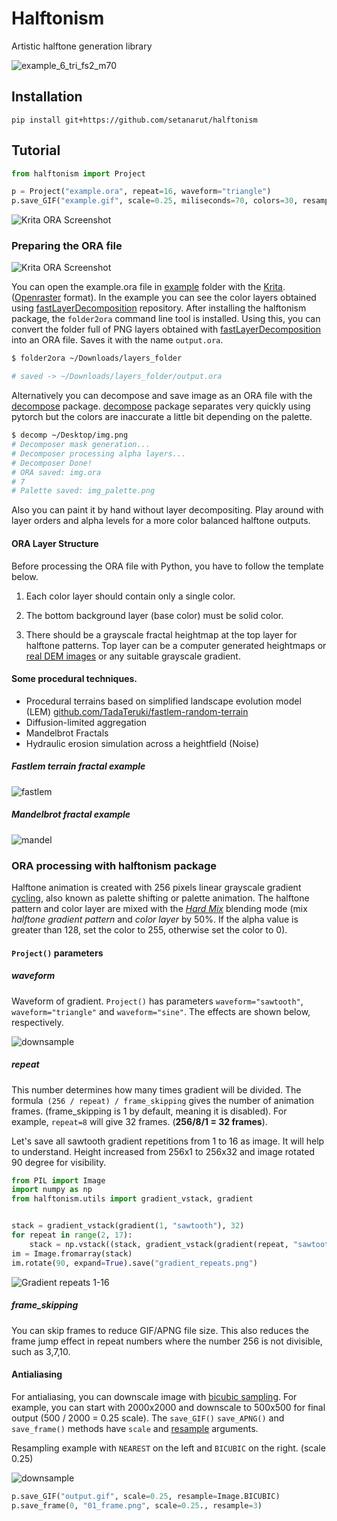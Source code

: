# Halftonism

Artistic halftone generation library

![example_6_tri_fs2_m70](./assets/eyeswide.gif)


## Installation

```shell
pip install git+https://github.com/setanarut/halftonism
```

## Tutorial

```python
from halftonism import Project

p = Project("example.ora", repeat=16, waveform="triangle")
p.save_GIF("example.gif", scale=0.25, miliseconds=70, colors=30, resample=3)
```

![Krita ORA Screenshot](./example/example.gif)


### Preparing the ORA file

![Krita ORA Screenshot](./assets/krita_ORA_SS.jpg)

You can open the example.ora file in [example](./example/) folder with the [Krita](https://docs.krita.org/en/general_concepts/file_formats/file_ora.html). ([Openraster](https://www.openraster.org/) format). In the example you can see the color layers obtained using [fastLayerDecomposition](https://github.com/CraGL/fastLayerDecomposition) repository. After installing the halftonism package, the `folder2ora` command line tool is installed. Using this, you can convert the folder full of PNG layers obtained with [fastLayerDecomposition](https://github.com/CraGL/fastLayerDecomposition) into an ORA file. Saves it with the name `output.ora`.

```bash
$ folder2ora ~/Downloads/layers_folder

# saved -> ~/Downloads/layers_folder/output.ora
```

Alternatively you can decompose and save image as an ORA file with the [decompose](https://github.com/setanarut/decompose) package. [decompose](https://github.com/setanarut/decompose) package separates very quickly using pytorch but the colors are  inaccurate a little bit depending on the palette. 

```bash
$ decomp ~/Desktop/img.png
# Decomposer mask generation...
# Decomposer processing alpha layers...
# Decomposer Done!
# ORA saved: img.ora
# 7
# Palette saved: img_palette.png
```

Also you can paint it by hand without layer decompositing. Play around with layer orders and alpha levels for a more color balanced halftone outputs.  

#### ORA Layer Structure

Before processing the ORA file with Python, you have to follow the template below.

1. Each color layer should contain only a single color.

2. The bottom background layer (base color) must be solid color.

3. There should be a grayscale fractal heightmap at the top layer for halftone patterns. Top layer can be a computer generated heightmaps or [real DEM images](https://tangrams.github.io/heightmapper/) or any suitable grayscale gradient.

#### Some procedural techniques.

- Procedural terrains based on simplified landscape evolution model (LEM) [github.com/TadaTeruki/fastlem-random-terrain](https://github.com/TadaTeruki/fastlem-random-terrain)
- Diffusion-limited aggregation
- Mandelbrot Fractals
- Hydraulic erosion simulation across a heightfield (Noise)

##### Fastlem terrain fractal example

![fastlem](./assets/fastlem.gif)

##### Mandelbrot fractal example

![mandel](./assets/mandel.gif)


### ORA processing with halftonism package

Halftone animation is created with 256 pixels linear grayscale gradient [cycling](https://en.wikipedia.org/wiki/Color_cycling), also known as palette shifting or palette animation. The halftone pattern and color layer are mixed with the [*Hard Mix*]([https://](http://www.simplefilter.de/en/basics/mixmods.html)) blending mode (mix *halftone gradient pattern* and *color layer* by 50%. If the alpha value is greater than 128, set the color to 255, otherwise set the color to 0).  

#### `Project()` parameters

##### waveform

Waveform of gradient. `Project()` has parameters `waveform="sawtooth"`, `waveform="triangle"` and `waveform="sine"`. The effects are shown below, respectively.

![downsample](./assets/waveforms.png)

##### repeat

This number determines how many times gradient will be divided. The formula` (256 / repeat) / frame_skipping` gives the number of animation frames. (frame_skipping is 1 by default, meaning it is disabled). For example, `repeat=8` will give 32 frames. (**256/8/1 = 32 frames**).

Let's save all sawtooth gradient repetitions from 1 to 16 as image. It will help to understand. Height increased from 256x1 to 256x32 and image rotated 90 degree for visibility.

```python
from PIL import Image
import numpy as np
from halftonism.utils import gradient_vstack, gradient


stack = gradient_vstack(gradient(1, "sawtooth"), 32)
for repeat in range(2, 17):
    stack = np.vstack((stack, gradient_vstack(gradient(repeat, "sawtooth"), 32)))
im = Image.fromarray(stack)
im.rotate(90, expand=True).save("gradient_repeats.png")

```

![Gradient repeats 1-16 ](./assets/gradient_repeats.png)

##### frame_skipping

You can skip frames to reduce GIF/APNG file size. This also reduces the frame jump effect in repeat numbers where the number 256 is not divisible, such as 3,7,10.

#### Antialiasing

For antialiasing, you can downscale image with [bicubic sampling](https://pillow.readthedocs.io/en/stable/handbook/concepts.html#PIL.Image.Resampling.BICUBIC). For example, you can start with 2000x2000 and downscale to 500x500 for final output (500 / 2000 = 0.25 scale). The `save_GIF()` `save_APNG()` and `save_frame()` methods have `scale` and [resample](https://pillow.readthedocs.io/en/stable/handbook/concepts.html#PIL.Image.Resampling.BICUBIC) arguments. 

Resampling example with `NEAREST` on the left and `BICUBIC` on the right. (scale 0.25)

![downsample](./assets/downsample.png)

```python
p.save_GIF("output.gif", scale=0.25, resample=Image.BICUBIC)
p.save_frame(0, "01_frame.png", scale=0.25., resample=3)
```
